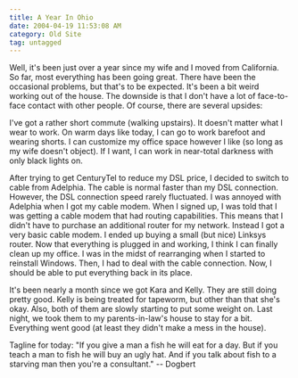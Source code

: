 ```yaml
---
title: A Year In Ohio
date: 2004-04-19 11:53:08 AM
category: Old Site
tag: untagged
---
```


Well, it's been just over a year since my wife and I moved from California. So far, most everything has been going great. There have been the occasional problems, but that's to be expected. It's been a bit weird working out of the house. The downside is that I don't have a lot of face-to-face contact with other people. Of course, there are several upsides:

I've got a rather short commute (walking upstairs). It doesn't matter what I wear to work. On warm days like today, I can go to work barefoot and wearing shorts. I can customize my office space however I like (so long as my wife doesn't object). If I want, I can work in near-total darkness with only black lights on.

After trying to get CenturyTel to reduce my DSL price, I decided to switch to cable from Adelphia. The cable is normal faster than my DSL connection. However, the DSL connection speed rarely fluctuated. I was annoyed with Adelphia when I got my cable modem. When I signed up, I was told that I was getting a cable modem that had routing capabilities. This means that I didn't have to purchase an additional router for my network. Instead I got a very basic cable modem. I ended up buying a small (but nice) Linksys router. Now that everything is plugged in and working, I think I can finally clean up my office. I was in the midst of rearranging when I started to reinstall Windows. Then, I had to deal with the cable connection. Now, I should be able to put everything back in its place.

It's been nearly a month since we got Kara and Kelly. They are still doing pretty good. Kelly is being treated for tapeworm, but other than that she's okay. Also, both of them are slowly starting to put some weight on. Last night, we took them to my parents-in-law's house to stay for a bit. Everything went good (at least they didn't make a mess in the house).

Tagline for today: "If you give a man a fish he will eat for a day. But if you teach a man to fish he will buy an ugly hat. And if you talk about fish to a starving man then you're a consultant." -- Dogbert

